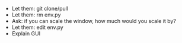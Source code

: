 - Let them: git clone/pull
- Let them: rm env.py
- Ask: if you can scale the window, how much would you scale it by?
- Let them: edit env.py
- Explain GUI
